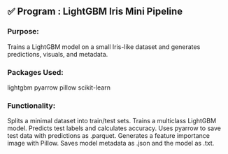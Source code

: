 ## ✅ Program : LightGBM Iris Mini Pipeline

### Purpose:
Trains a LightGBM model on a small Iris-like dataset and generates predictions, visuals, and metadata.

### Packages Used:
lightgbm pyarrow pillow scikit-learn

### Functionality:
Splits a minimal dataset into train/test sets.
Trains a multiclass LightGBM model.
Predicts test labels and calculates accuracy.
Uses pyarrow to save test data with predictions as .parquet.
Generates a feature importance image with Pillow.
Saves model metadata as .json and the model as .txt.
